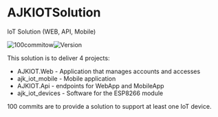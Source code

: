 # AJKIOTSolution

IoT Solution (WEB, API, Mobile)

![100commitow](https://img.shields.io/badge/c%23,flutter,c-100commitow-blue)![Version](https://img.shields.io/badge/bundle_version-0.0.1-green)

This solution is to deliver 4 projects:  

- AJKIOT.Web - Application that manages accounts and accesses
- ajk_iot_mobile - Mobile application  
- AJKIOT.Api - endpoints for WebApp and MobileApp  
- ajk_iot_devices - Software for the ESP8266 module
  
100 commits are to provide a solution to support at least one IoT device.  
